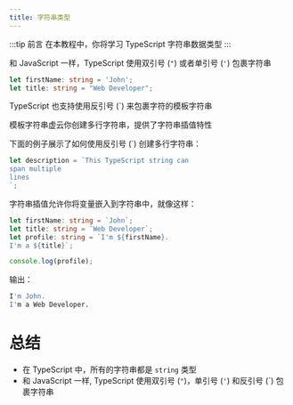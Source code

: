 ```yaml
---
title: 字符串类型
---
```


:::tip 前言
在本教程中，你将学习 TypeScript 字符串数据类型
:::

和 JavaScript 一样，TypeScript 使用双引号 (`"`) 或者单引号 (`'`) 包裹字符串

```TypeScript
let firstName: string = 'John';
let title: string = "Web Developer";
```

TypeScript 也支持使用反引号 (`) 来包裹字符的模板字符串

模板字符串虚云你创建多行字符串，提供了字符串插值特性

下面的例子展示了如何使用反引号 (`) 创建多行字符串：

```TypeScript
let description = `This TypeScript string can
span multiple
lines
`;
```

字符串插值允许你将变量嵌入到字符串中，就像这样：

```TypeScript
let firstName: string = `John`;
let title: string = `Web Developer`;
let profile: string = `I'm ${firstName}.
I'm a ${title}`;

console.log(profile);
```

输出：

```sh
I'm John.
I'm a Web Developer.
```

# 总结

- 在 TypeScript 中，所有的字符串都是 `string` 类型
- 和 JavaScript 一样, TypeScript 使用双引号 (`"`)，单引号 (`'`) 和反引号 (`) 包裹字符串
